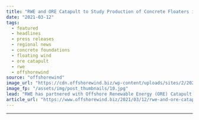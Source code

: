 ```yaml
---
title: "RWE and ORE Catapult to Study Production of Concrete Floaters in Scotland"
date: "2021-03-12"
tags: 
  - featured
  - headlines
  - press releases
  - regional news
  - concrete foundations
  - floating wind
  - ore catapult
  - rwe
  - offshorewind
source: "offshorewind"
image_url: "https://cdn.offshorewind.biz/wp-content/uploads/sites/2/2021/03/12153006/RWE-ORE-Catapult-Studying-Scottish-Potential-for-Concrete-Foundation-Production.jpg"
image_fp: "/assets/img/post_thumbnails/10.jpg"
lead: "RWE has partnered with Offshore Renewable Energy (ORE) Catapult to study the potential for Scottish businesses"
article_url: "https://www.offshorewind.biz/2021/03/12/rwe-and-ore-catapult-to-study-production-of-concrete-floaters-in-scotland/"
---
```


---

